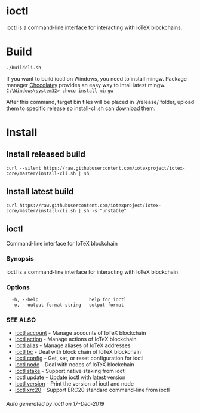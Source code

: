 # ioctl
ioctl is a command-line interface for interacting with IoTeX blockchains.

# Build
`./buildcli.sh`


If you want to build ioctl on Windows, you need to install mingw. Package manager [Chocolatey](https://chocolatey.org/) provides an easy way to intall latest mingw.
`C:\Windows\system32> choco install mingw`


After this command, target bin files will be placed in ./release/ folder, upload them to
specific release so install-cli.sh can download them.

# Install
## Install released build
    curl --silent https://raw.githubusercontent.com/iotexproject/iotex-core/master/install-cli.sh | sh

## Install latest build
    curl https://raw.githubusercontent.com/iotexproject/iotex-core/master/install-cli.sh | sh -s "unstable"
## ioctl

Command-line interface for IoTeX blockchain

### Synopsis

ioctl is a command-line interface for interacting with IoTeX blockchain.

### Options

```
  -h, --help                   help for ioctl
  -o, --output-format string   output format
```

### SEE ALSO

* [ioctl account](readme/ioctl_account.md)	 - Manage accounts of IoTeX blockchain
* [ioctl action](readme/ioctl_action.md)	 - Manage actions of IoTeX blockchain
* [ioctl alias](readme/ioctl_alias.md)	 - Manage aliases of IoTeX addresses
* [ioctl bc](readme/ioctl_bc.md)	 - Deal with block chain of IoTeX blockchain
* [ioctl config](readme/ioctl_config.md)	 - Get, set, or reset configuration for ioctl
* [ioctl node](readme/ioctl_node.md)	 - Deal with nodes of IoTeX blockchain
* [ioctl stake](readme/ioctl_stake.md)	 - Support native staking from ioctl
* [ioctl update](readme/ioctl_update.md)	 - Update ioctl with latest version
* [ioctl version](readme/ioctl_version.md)	 - Print the version of ioctl and node
* [ioctl xrc20](readme/ioctl_xrc20.md)	 - Support ERC20 standard command-line from ioctl

###### Auto generated by ioctl on 17-Dec-2019
